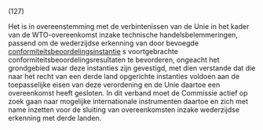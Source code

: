 (127)

Het is in overeenstemming met de verbintenissen van de Unie in het kader van de WTO-overeenkomst inzake technische handelsbelemmeringen, passend om de wederzijdse erkenning van door bevoegde [conformiteitsbeoordelingsinstantie](a3.md#^confins) s voortgebrachte conformiteitsbeoordelingsresultaten te bevorderen, ongeacht het grondgebied waar deze instanties zijn gevestigd, met dien verstande dat die naar het recht van een derde land opgerichte instanties voldoen aan de toepasselijke eisen van deze verordening en de Unie daartoe een overeenkomst heeft gesloten. In dit verband moet de Commissie actief op zoek gaan naar mogelijke internationale instrumenten daartoe en zich met name inzetten voor de sluiting van overeenkomsten inzake wederzijdse erkenning met derde landen.